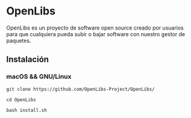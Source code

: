 # OpenLibs

OpenLibs es un proyecto de software open source creado por usuarios para que cualquiera pueda subir o bajar software con nuestro gestor de paquetes.

## Instalación

### macOS && GNU/Linux

```git clone https://github.com/OpenLibs-Project/OpenLibs/```

```cd OpenLibs```

```bash install.sh```
